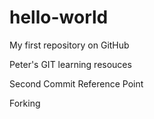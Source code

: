 # hello-world
My first repository on GitHub

Peter's GIT learning resouces

Second Commit Reference Point

Forking
